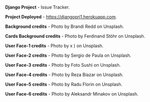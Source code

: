 **Django Project** - Issue Tracker.  
 
**Project Deployed** - https://djangoprj1.herokuapp.com.


**Background credits** - Photo by Brandi Redd on Unsplash.   

**Cards Background credits** - Photo by Ferdinand Stöhr on Unsplash.  

**User Face-1 credits** - Photo by x ) on Unsplash.  

**User Face-2 credits** - Photo by Sergio de Paula on Unsplash.  

**User Face-3 credits** - Photo by Foto Sushi on Unsplash.  

**User Face-4 credits** - Photo by Reza Biazar on Unsplash.  

**User Face-5 credits** - Photo by Radu Florin on Unsplash.  

**User Face-6 credits** - Photo by Aleksandr Minakov on Unsplash.  



